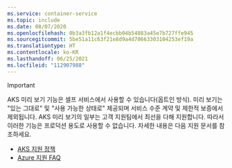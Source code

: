 ```yaml
---
ms.service: container-service
ms.topic: include
ms.date: 08/07/2020
ms.openlocfilehash: 0b3a3fb12a1f4ecbb04b54883a45e7b727ffe945
ms.sourcegitcommit: 5be51a11c63f21e8d9a4d70663303104253ef19a
ms.translationtype: HT
ms.contentlocale: ko-KR
ms.lasthandoff: 06/25/2021
ms.locfileid: "112907988"
---
```

> [!IMPORTANT]
> AKS 미리 보기 기능은 셀프 서비스에서 사용할 수 있습니다(옵트인 방식). 미리 보기는 "있는 그대로" 및 "사용 가능한 상태로" 제공되며 서비스 수준 계약 및 제한적 보증에서 제외됩니다. AKS 미리 보기의 일부는 고객 지원팀에서 최선을 다해 지원합니다. 따라서 이러한 기능은 프로덕션 용도로 사용할 수 없습니다. 자세한 내용은 다음 지원 문서를 참조하세요.
>
> - [AKS 지원 정책](../../support-policies.md)
> - [Azure 지원 FAQ](../../faq.md)